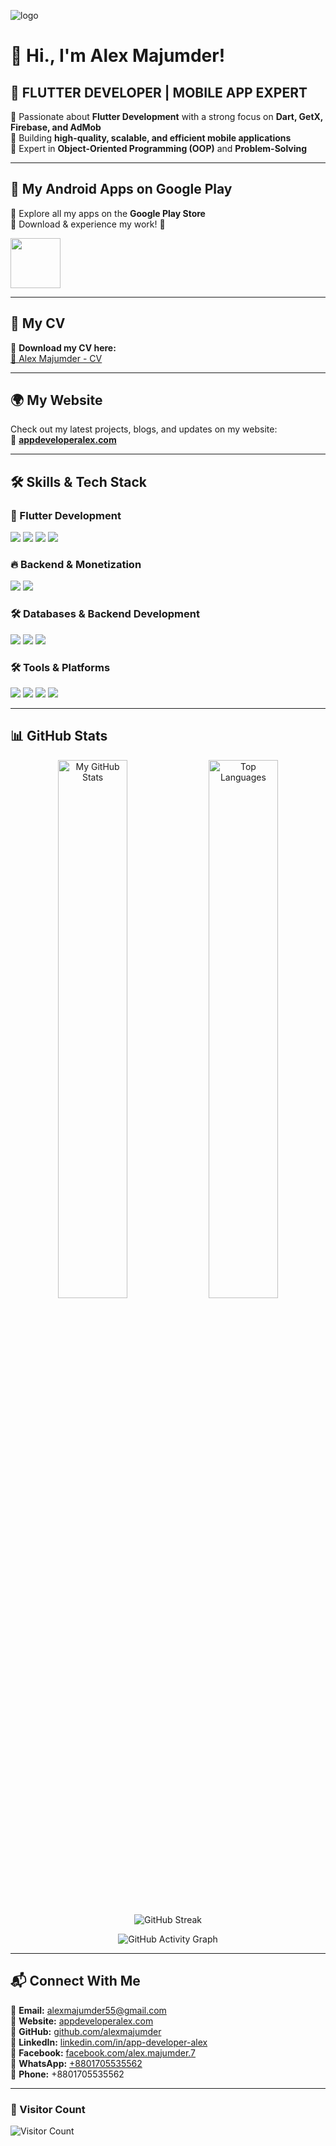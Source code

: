 ![logo](https://appdeveloperalex.com/image/cover.png)

# 👋 Hi., I'm Alex Majumder!  

## 🚀 FLUTTER DEVELOPER | MOBILE APP EXPERT  

💙 Passionate about **Flutter Development** with a strong focus on **Dart, GetX, Firebase, and AdMob**  
🚀 Building **high-quality, scalable, and efficient mobile applications**  
🔹 Expert in **Object-Oriented Programming (OOP)** and **Problem-Solving**  

---

## 📱 My Android Apps on Google Play  
🔹 Explore all my apps on the **Google Play Store**  
🔹 Download & experience my work! 🚀  

<p align="left">
  <a href="https://play.google.com/store/apps/dev?id=7494758014422700465">
    <img src="https://upload.wikimedia.org/wikipedia/commons/7/78/Google_Play_Store_badge_EN.svg" height="80">
  </a>
</p>

---

## 📄 My CV  
🔹 **Download my CV here:**  
[📄 Alex Majumder - CV](https://appdeveloperalex.com/cv.pdf)  

---

## 🌍 My Website  
Check out my latest projects, blogs, and updates on my website:  
🔗 **[appdeveloperalex.com](https://appdeveloperalex.com/)**  

---

## 🛠️ Skills & Tech Stack  

### **💙 Flutter Development**  
<p align="left">
  <img src="https://img.shields.io/badge/Flutter-02569B?style=for-the-badge&logo=flutter&logoColor=white"/>
  <img src="https://img.shields.io/badge/Dart-0175C2?style=for-the-badge&logo=dart&logoColor=white"/>
  <img src="https://img.shields.io/badge/OOP-Important?style=for-the-badge&logo=oop&logoColor=white"/>
  <img src="https://img.shields.io/badge/GetX-4CAF50?style=for-the-badge&logo=getx&logoColor=white"/>
</p>

### **🔥 Backend & Monetization**  
<p align="left">
  <img src="https://img.shields.io/badge/Firebase-FFCA28?style=for-the-badge&logo=firebase&logoColor=white"/>
  <img src="https://img.shields.io/badge/AdMob-EA4335?style=for-the-badge&logo=googleadmob&logoColor=white"/>
</p>

### **🛠️ Databases & Backend Development**  
<p align="left">
  <img src="https://img.shields.io/badge/SQLite-003B57?style=for-the-badge&logo=sqlite&logoColor=white"/>
  <img src="https://img.shields.io/badge/MySQL-4479A1?style=for-the-badge&logo=mysql&logoColor=white"/>
  <img src="https://img.shields.io/badge/PHP-777BB4?style=for-the-badge&logo=php&logoColor=white"/>
</p>

### **🛠️ Tools & Platforms**  
<p align="left">
  <img src="https://img.shields.io/badge/Git-F05032?style=for-the-badge&logo=git&logoColor=white"/>
  <img src="https://img.shields.io/badge/GitHub-181717?style=for-the-badge&logo=github&logoColor=white"/>
  <img src="https://img.shields.io/badge/VS%20Code-007ACC?style=for-the-badge&logo=visual-studio-code&logoColor=white"/>
  <img src="https://img.shields.io/badge/Android%20Studio-3DDC84?style=for-the-badge&logo=android-studio&logoColor=white"/>
</p>

---

## 📊 GitHub Stats  

<p align="center">
  <img alt="My GitHub Stats" width="47%" src="https://github-readme-stats.vercel.app/api?username=alexmajumder&show_icons=true&theme=github_dark"/>
  <img alt="Top Languages" width="47%" src="https://github-readme-stats.vercel.app/api/top-langs/?username=alexmajumder&layout=compact&theme=github_dark"/>
</p>

<p align="center">
  <img alt="GitHub Streak" src="https://github-readme-streak-stats.herokuapp.com/?user=alexmajumder&theme=github_dark"/>
</p>

<p align="center">
  <img alt="GitHub Activity Graph" src="https://github-readme-activity-graph.vercel.app/graph?username=alexmajumder&bg_color=0d1117&color=58a6ff&line=58a6ff&point=ffffff&area=true&hide_border=true"/>
</p>

---

## 📬 Connect With Me  
🔹 **Email:** alexmajumder55@gmail.com  
🔹 **Website:** [appdeveloperalex.com](https://appdeveloperalex.com/)  
🔹 **GitHub:** [github.com/alexmajumder](https://github.com/alexmajumder)  
🔹 **LinkedIn:** [linkedin.com/in/app-developer-alex](https://www.linkedin.com/in/app-developer-alex/)  
🔹 **Facebook:** [facebook.com/alex.majumder.7](https://www.facebook.com/alex.majumder.7)    
🔹 **WhatsApp:** [+8801705535562](https://wa.me/8801705535562)  
🔹 **Phone:** +8801705535562  

---

### **🎯 Visitor Count**  
![Visitor Count](https://visitcount.itsvg.in/api?id=alexmajumder&icon=0&color=0)
